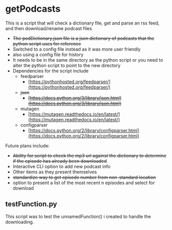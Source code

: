 # getPodcasts


This is a script that will check a dictionary file, get and parse an rss feed, and then download/rename podcast files

* ~~The podDictionary.json file is a json dictionary of podcasts that the python script uses for reference~~
* Switched to a config file instead as it was more user friendly
* also using a config file for history
* It needs to be in the same directory as the python script or you need to alter the python script to point to the new directory
* Dependencies for the script include
	- feedparser
		- [https://pythonhosted.org/feedparser/](https://pythonhosted.org/feedparser/)
	- ~~json~~
		- ~~[https://docs.python.org/3/library/json.html](https://docs.python.org/3/library/json.html)~~
	- mutagen
		- [https://mutagen.readthedocs.io/en/latest/](https://mutagen.readthedocs.io/en/latest/)		
	- configparser
		- [https://docs.python.org/2/library/configparser.html](https://docs.python.org/2/library/configparser.html)

Future plans include:

* ~~Ability for script to check the mp3 url against the dictionary to determine if the episode has already been downloaded~~
* Interactive CLI option to add new podcast info
* Other items as they present themselves
* ~~standardize way to get episode number from non-standard location~~
* option to present a list of the most recent n episodes and select for download

## testFunction.py

This script was to test the unnamedFunction() i created to handle the downloading.
